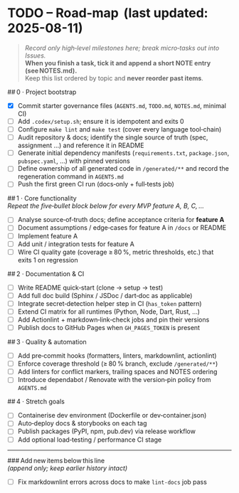 # TODO – Road‑map  (last updated: 2025-08-11)

> *Record only high‑level milestones here; break micro‑tasks out into Issues.*  
> **When you finish a task, tick it and append a short NOTE entry
> (see NOTES.md).**  
> Keep this list ordered by topic and **never reorder past items**.

## 0 · Project bootstrap
- [x] Commit starter governance files (`AGENTS.md`, `TODO.md`, `NOTES.md`,
      minimal CI)
- [ ] Add `.codex/setup.sh`; ensure it is idempotent and exits 0
- [ ] Configure `make lint` and `make test` (cover every language tool‑chain)
- [ ] Audit repository & docs; identify the single source of truth
      (spec, assignment …) and reference it in README
- [ ] Generate initial dependency manifests (`requirements.txt`,
      `package.json`, `pubspec.yaml`, …) with pinned versions
- [ ] Define ownership of all generated code in `/generated/**` and record the
      regeneration command in `AGENTS.md`
- [ ] Push the first green CI run (docs‑only + full‑tests job)

## 1 · Core functionality  
*Repeat the five‑bullet block below for every MVP feature A, B, C, …*  
- [ ] Analyse source‑of‑truth docs; define acceptance criteria for **feature A**  
- [ ] Document assumptions / edge‑cases for feature A in `/docs` or README  
- [ ] Implement feature A  
- [ ] Add unit / integration tests for feature A  
- [ ] Wire CI quality gate (coverage ≥ 80 %, metric thresholds, etc.) that
      exits 1 on regression

## 2 · Documentation & CI
- [ ] Write README quick‑start (clone → setup → test)
- [ ] Add full doc build (Sphinx / JSDoc / dart‑doc as applicable)
- [ ] Integrate secret‑detection helper step in CI (`has_token` pattern)
- [ ] Extend CI matrix for all runtimes (Python, Node, Dart, Rust, …)
- [ ] Add Actionlint + markdown‑link‑check jobs and pin their versions
- [ ] Publish docs to GitHub Pages when `GH_PAGES_TOKEN` is present

## 3 · Quality & automation
- [ ] Add pre‑commit hooks (formatters, linters, markdownlint, actionlint)
- [ ] Enforce coverage threshold (≥ 80 % branch, exclude `/generated/**`)
- [ ] Add linters for conflict markers, trailing spaces and NOTES ordering
- [ ] Introduce dependabot / Renovate with the version‑pin policy from
      `AGENTS.md`

## 4 · Stretch goals
- [ ] Containerise dev environment (Dockerfile or dev‑container.json)
- [ ] Auto‑deploy docs & storybooks on each tag
- [ ] Publish packages (PyPI, npm, pub.dev) via release workflow
- [ ] Add optional load‑testing / performance CI stage

---

### Add new items below this line  
*(append only; keep earlier history intact)*
- [ ] Fix markdownlint errors across docs to make `lint-docs` job pass
